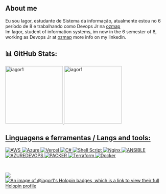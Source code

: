 ## About me 
Eu sou Iagor, estudante de Sistema da informação, atualmente estou no 6 período de 8 e trabalhando como Devops Jr na [ozmap](https://ozmap.net/)<br>
Im Iagor, student of information systems, im now in the 6 semester of 8, working as Devops Jr at [ozmap](https://ozmap.net/) more info on my linkedin. 

## 📊 GitHub Stats:
<div>
<a href="https://github.com/iagor1">
<img loading="lazy" height="180em" src="https://github-readme-stats.vercel.app/api/top-langs/?username=iagor1&layout=compact&langs_count=15&theme=dark" alt="iagor1" />
<img loading="lazy" height="180em" src="https://github-readme-stats.vercel.app/api?username=iagor1&show_icons=true&locale=en&theme=dark" alt="iagor1" />
</div> 

## Linguagens e ferramentas / Langs and tools:
<div align="left">

![AWS](https://img.shields.io/badge/AWS-%23FF9900.svg?style=for-the-badge&logo=amazon-aws&logoColor=white) ![Azure](https://img.shields.io/badge/azure-%230072C6.svg?style=for-the-badge&logo=microsoftazure&logoColor=white) ![Vercel](https://img.shields.io/badge/vercel-%23000000.svg?style=for-the-badge&logo=vercel&logoColor=white) ![C#](https://img.shields.io/badge/c%23-%23239120.svg?style=for-the-badge&logo=csharp&logoColor=white) ![Shell Script](https://img.shields.io/badge/shell_script-%23121011.svg?style=for-the-badge&logo=gnu-bash&logoColor=white) ![Nginx](https://img.shields.io/badge/nginx-%23009639.svg?style=for-the-badge&logo=nginx&logoColor=white) ![ANSIBLE](https://img.shields.io/badge/ansible-%231A1918.svg?style=for-the-badge&logo=ansible&logoColor=white) ![AZUREDEVOPS](https://img.shields.io/badge/azuredevops-0078D7.svg?style=for-the-badge&logo=azuredevops&logoColor=white&color=%230078D7) ![PACKER](https://img.shields.io/badge/packer-02A8EF.svg?style=for-the-badge&logo=packer&logoColor=white&color=%2302A8EF) ![Terraform](https://img.shields.io/badge/terraform-%235835CC.svg?style=for-the-badge&logo=terraform&logoColor=white) ![Docker](https://img.shields.io/badge/docker-%230db7ed.svg?style=for-the-badge&logo=docker&logoColor=white)

</div>
<br>


<a href="https://www.linkedin.com/in/iagorml/" target="_blank"><img loading="lazy" src="https://img.shields.io/badge/-LinkedIn-%230077B5?style=for-the-badge&logo=linkedin&logoColor=white" target="_blank"></a>
[![An image of @iagor1's Holopin badges, which is a link to view their full Holopin profile](https://holopin.me/iagor1)](https://holopin.io/@iagor1)
